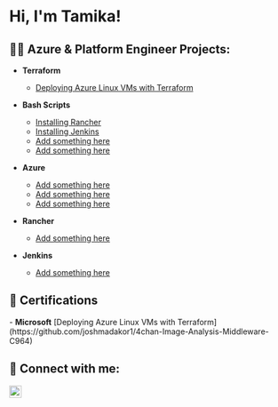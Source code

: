 <h1>Hi, I'm Tamika!</h1>

<h2>👩‍💻 Azure & Platform Engineer Projects:</h2>

- <b>Terraform </b>
  - [Deploying Azure Linux VMs with Terraform](https://github.com/joshmadakor1/4chan-Image-Analysis-Middleware-C964)
- <b>Bash Scripts</b>
  - [Installing Rancher](https://github.com/joshmadakor1/Sentinel-Lab)
  - [Installing Jenkins](https://github.com/joshmadakor1/Jwipe.PowerShell)
  - [Add something here](https://github.com/joshmadakor1/AD_PS)
  - [Add something here](https://github.com/joshmadakor1/PowerShell-Integrity-FIM)
- <b>Azure</b>
  - [Add something here](https://github.com/joshmadakor1/EncrypterPOC)
  - [Add something here](https://github.com/joshmadakor1/DecrypterPOC)
  - [Add something here](https://github.com/joshmadakor1/Key-Logger-With-Email)
- <b>Rancher</b>
  - [Add something here](https://github.com/joshmadakor1/Package-Delivery-Pathfinding-Algorithm)
 
- <b>Jenkins</b>
  - [Add something here](https://github.com/joshmadakor1/Package-Delivery-Pathfinding-Algorithm)

<h2>📄 Certifications</h2>
- <b>Microsoft</b>
  [Deploying Azure Linux VMs with Terraform](https://github.com/joshmadakor1/4chan-Image-Analysis-Middleware-C964)

<h2> 🤳 Connect with me:</h2>

[<img align="left" alt="JoshMadakor | LinkedIn" width="22px" src="https://cdn.jsdelivr.net/npm/simple-icons@v3/icons/linkedin.svg" />][linkedin]

[linkedin]: https://www.linkedin.com/in/tamika-white-31918745/

<!--
**joshmadakor1/joshmadakor1** is a ✨ _special_ ✨ repository because its `README.md` (this file) appears on your GitHub profile.

Here are some ideas to get you started:

- 🔭 I’m currently working on ...
- 🌱 I’m currently learning ...
- 👯 I’m looking to collaborate on ...
- 🤔 I’m looking for help with ...
- 💬 Ask me about ...
- 📫 How to reach me: ...
- 😄 Pronouns: ...
- ⚡ Fun fact: ...
-->
